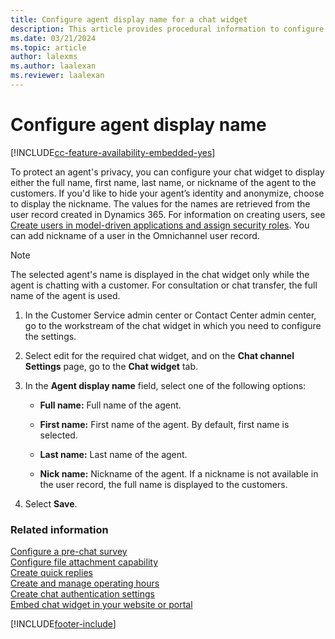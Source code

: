 ```yaml
---
title: Configure agent display name for a chat widget
description: This article provides procedural information to configure an agent's display name for a chat widget.
ms.date: 03/21/2024
ms.topic: article
author: lalexms
ms.author: laalexan
ms.reviewer: laalexan
---
```


# Configure agent display name

[!INCLUDE[cc-feature-availability-embedded-yes](../../includes/cc-feature-availability-embedded-yes.md)]

To protect an agent's privacy, you can configure your chat widget to display either the full name, first name, last name, or nickname of the agent to the customers. If you'd like to hide your agent’s identity and anonymize, choose to display the nickname. The values for the names are retrieved from the user record created in Dynamics 365. For information on creating users, see [Create users in model-driven applications and assign security roles](/power-platform/admin/create-users-assign-online-security-roles). You can add nickname of a user in the Omnichannel user record.

> [!NOTE]
> The selected agent's name is displayed in the chat widget only while the agent is chatting with a customer. For consultation or chat transfer, the full name of the agent is used.

1. In the Customer Service admin center or Contact Center admin center, go to the workstream of the chat widget in which you need to configure the settings. 
1. Select edit for the required chat widget, and on the **Chat channel Settings** page, go to the **Chat widget** tab.

1. In the **Agent display name** field, select one of the following options:

    - **Full name:** Full name of the agent.

    - **First name:** First name of the agent. By default, first name is selected.

    - **Last name:** Last name of the agent.

    - **Nick name:** Nickname of the agent. If a nickname is not available in the user record, the full name is displayed to the customers.

1. Select **Save**.

### Related information

[Configure a pre-chat survey](configure-pre-chat-survey.md) <br>
[Configure file attachment capability](configure-file-attachment.md)<br>
[Create quick replies](create-quick-replies.md) <br>
[Create and manage operating hours](create-operating-hours.md) <br>
[Create chat authentication settings](create-chat-auth-settings.md) <br> 
[Embed chat widget in your website or portal](embed-chat-widget-portal.md)


[!INCLUDE[footer-include](../../includes/footer-banner.md)]
